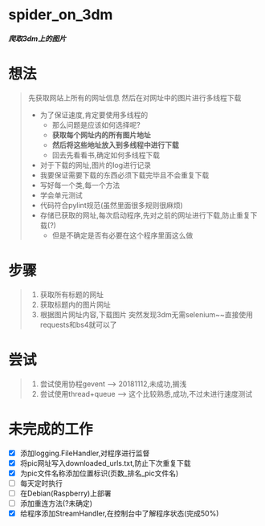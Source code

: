 # spider_on_3dm
##### 爬取3dm上的图片

# 想法
> 先获取网站上所有的网址信息
> 然后在对网址中的图片进行多线程下载
> * 为了保证速度,肯定要使用多线程的
>   * 那么问题是应该如何选择呢?
>   * **获取每个网址内的所有图片地址**
>   * **然后将这些地址放入到多线程中进行下载**
>   * 回去先看看书,确定如何多线程下载
> * 对于下载的网址,图片的log进行记录
> * 我要保证需要下载的东西必须下载完毕且不会重复下载
> * 写好每一个类,每一个方法
> * 学会单元测试
> * 代码符合pylint规范(虽然里面很多规则很麻烦)
> * 存储已获取的网址,每次启动程序,先对之前的网址进行下载,防止重复下载(?)
>   * 但是不确定是否有必要在这个程序里面这么做

# 步骤
> 1. 获取所有标题的网址
> 1. 获取标题内的图片网址
> 1. 根据图片网址内容,下载图片
> 突然发现3dm无需selenium~~直接使用requests和bs4就可以了

# 尝试
> 1. 尝试使用协程gevent --> 20181112,未成功,搁浅
> 1. 尝试使用thread+queue --> 这个比较熟悉,成功,不过未进行速度测试

# 未完成的工作
- [x] 添加logging.FileHandler,对程序进行监督
- [x] 将pic网址写入downloaded_urls.txt,防止下次重复下载
- [x] 为pic文件名称添加位置标识(页数_排名_pic文件名)
- [ ] 每天定时执行
- [ ] 在Debian(Raspberry)上部署
- [ ] 添加重连方法(?未确定)
- [x] 给程序添加StreamHandler,在控制台中了解程序状态(完成50%)
